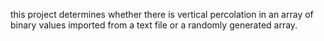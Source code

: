 this project determines whether there is vertical percolation in an array of binary values imported from a text file or a randomly generated array. 
